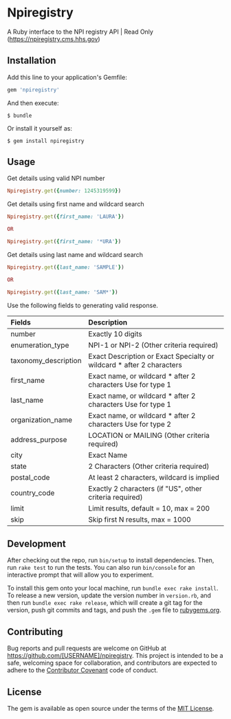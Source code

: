 # Npiregistry

A Ruby interface to the NPI registry API | Read Only (https://npiregistry.cms.hhs.gov)

## Installation

Add this line to your application's Gemfile:

```ruby
gem 'npiregistry'
```

And then execute:

    $ bundle

Or install it yourself as:

    $ gem install npiregistry

## Usage

Get details using valid NPI number

```ruby
Npiregistry.get({number: 1245319599})
```

Get details using first name and wildcard search 

```ruby
Npiregistry.get({first_name: 'LAURA'})

OR

Npiregistry.get({first_name: '*URA'}) 
```

Get details using last name and wildcard search
```ruby
Npiregistry.get({last_name: 'SAMPLE'})

OR

Npiregistry.get({last_name: 'SAM*'}) 
```
 
Use the following fields to generating valid response.


| Fields         |  Description  |  
| :------------- |:-------------|
| number                |  Exactly 10 digits
| enumeration_type      |  NPI-1 or NPI-2 (Other criteria required)    
| taxonomy_description  |  Exact Description or Exact Specialty or wildcard * after 2 characters
| first_name            |  Exact name, or wildcard * after 2 characters    Use for type 1
| last_name             |  Exact name, or wildcard * after 2 characters    Use for type 1
| organization_name     |  Exact name, or wildcard * after 2 characters    Use for type 2
| address_purpose       |  LOCATION or MAILING (Other criteria required)
| city                  |  Exact Name
| state                 |  2 Characters (Other criteria required)
| postal_code           |  At least 2 characters, wildcard is implied
| country_code          |  Exactly 2 characters (if "US", other criteria required)
| limit                 |  Limit results, default = 10, max = 200
| skip                  |  Skip first N results, max = 1000




## Development

After checking out the repo, run `bin/setup` to install dependencies. Then, run `rake test` to run the tests. You can also run `bin/console` for an interactive prompt that will allow you to experiment.

To install this gem onto your local machine, run `bundle exec rake install`. To release a new version, update the version number in `version.rb`, and then run `bundle exec rake release`, which will create a git tag for the version, push git commits and tags, and push the `.gem` file to [rubygems.org](https://rubygems.org).

## Contributing

Bug reports and pull requests are welcome on GitHub at https://github.com/[USERNAME]/npiregistry. This project is intended to be a safe, welcoming space for collaboration, and contributors are expected to adhere to the [Contributor Covenant](http://contributor-covenant.org) code of conduct.


## License

The gem is available as open source under the terms of the [MIT License](http://opensource.org/licenses/MIT).

